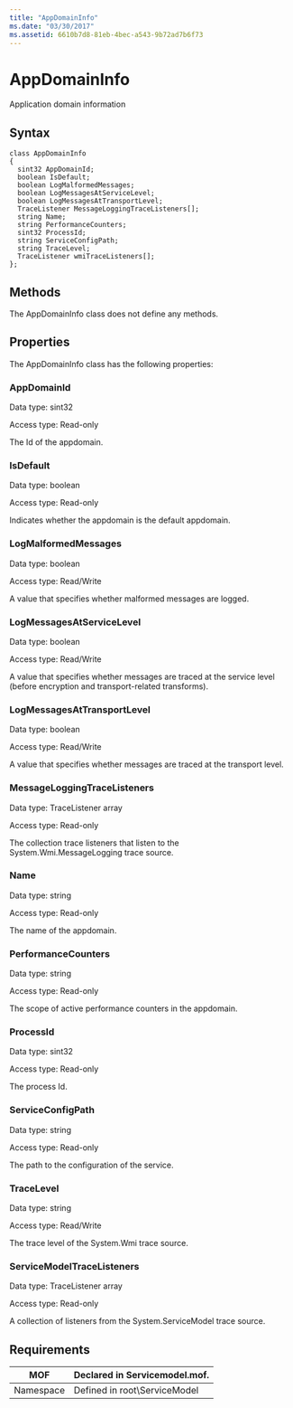 ```yaml
---
title: "AppDomainInfo"
ms.date: "03/30/2017"
ms.assetid: 6610b7d8-81eb-4bec-a543-9b72ad7b6f73
---
```

# AppDomainInfo
Application domain information  
  
## Syntax  
  
```  
class AppDomainInfo  
{  
  sint32 AppDomainId;  
  boolean IsDefault;  
  boolean LogMalformedMessages;  
  boolean LogMessagesAtServiceLevel;  
  boolean LogMessagesAtTransportLevel;  
  TraceListener MessageLoggingTraceListeners[];  
  string Name;  
  string PerformanceCounters;  
  sint32 ProcessId;  
  string ServiceConfigPath;  
  string TraceLevel;  
  TraceListener wmiTraceListeners[];  
};  
```  
  
## Methods  
 The AppDomainInfo class does not define any methods.  
  
## Properties  
 The AppDomainInfo class has the following properties:  
  
### AppDomainId  
 Data type: sint32  
  
 Access type: Read-only  
  
 The Id of the appdomain.  
  
### IsDefault  
 Data type: boolean  
  
 Access type: Read-only  
  
 Indicates whether the appdomain is the default appdomain.  
  
### LogMalformedMessages  
 Data type: boolean  
  
 Access type: Read/Write  
  
 A value that specifies whether malformed messages are logged.  
  
### LogMessagesAtServiceLevel  
 Data type: boolean  
  
 Access type: Read/Write  
  
 A value that specifies whether messages are traced at the service level (before encryption and transport-related transforms).  
  
### LogMessagesAtTransportLevel  
 Data type: boolean  
  
 Access type: Read/Write  
  
 A value that specifies whether messages are traced at the transport level.  
  
### MessageLoggingTraceListeners  
 Data type: TraceListener array  
  
 Access type: Read-only  
  
 The collection trace listeners that listen to the System.Wmi.MessageLogging trace source.  
  
### Name  
 Data type: string  
  
 Access type: Read-only  
  
 The name of the appdomain.  
  
### PerformanceCounters  
 Data type: string  
  
 Access type: Read-only  
  
 The scope of active performance counters in the appdomain.  
  
### ProcessId  
 Data type: sint32  
  
 Access type: Read-only  
  
 The process Id.  
  
### ServiceConfigPath  
 Data type: string  
  
 Access type: Read-only  
  
 The path to the configuration of the service.  
  
### TraceLevel  
 Data type: string  
  
 Access type: Read/Write  
  
 The trace level of the System.Wmi trace source.  
  
### ServiceModelTraceListeners  
 Data type: TraceListener array  
  
 Access type: Read-only  
  
 A collection of listeners from the System.ServiceModel trace source.  
  
## Requirements  
  
|MOF|Declared in Servicemodel.mof.|  
|---------|-----------------------------------|  
|Namespace|Defined in root\ServiceModel|
